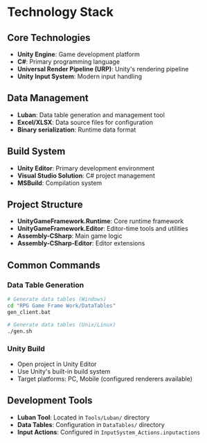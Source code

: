 # Technology Stack

## Core Technologies
- **Unity Engine**: Game development platform
- **C#**: Primary programming language
- **Universal Render Pipeline (URP)**: Unity's rendering pipeline
- **Unity Input System**: Modern input handling

## Data Management
- **Luban**: Data table generation and management tool
- **Excel/XLSX**: Data source files for configuration
- **Binary serialization**: Runtime data format

## Build System
- **Unity Editor**: Primary development environment
- **Visual Studio Solution**: C# project management
- **MSBuild**: Compilation system

## Project Structure
- **UnityGameFramework.Runtime**: Core runtime framework
- **UnityGameFramework.Editor**: Editor-time tools and utilities
- **Assembly-CSharp**: Main game logic
- **Assembly-CSharp-Editor**: Editor extensions

## Common Commands

### Data Table Generation
```bash
# Generate data tables (Windows)
cd "RPG Game Frame Work/DataTables"
gen_client.bat

# Generate data tables (Unix/Linux)
./gen.sh
```

### Unity Build
- Open project in Unity Editor
- Use Unity's built-in build system
- Target platforms: PC, Mobile (configured renderers available)

## Development Tools
- **Luban Tool**: Located in `Tools/Luban/` directory
- **Data Tables**: Configuration in `DataTables/` directory
- **Input Actions**: Configured in `InputSystem_Actions.inputactions`